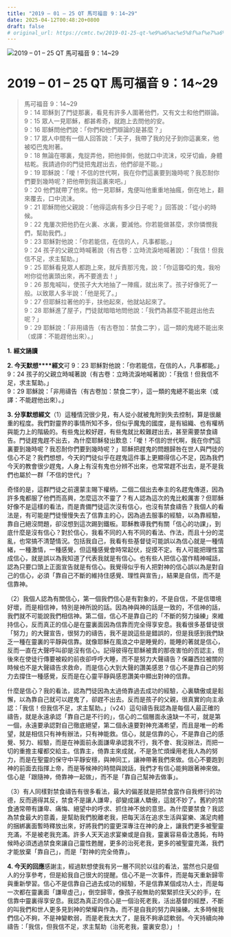 ```yaml
---
title: "2019 – 01 – 25 QT 馬可福音 9：14~29"
date: 2025-04-12T00:48:20+0800
draft: false
# original_url: https://cmtc.tw/2019-01-25-qt-%e9%a6%ac%e5%8f%af%e7%a6%8f%e9%9f%b3-9%ef%bc%9a1429
---
```


![2019 – 01 – 25 QT 馬可福音 9：14~29](/images/qt.jpg   "2019 – 01 – 25 QT 馬可福音 9：14~29")

# 2019 – 01 – 25 QT 馬可福音 9：14~29

> 馬可福音 9：14~29  
> 9：14 耶穌到了門徒那裏，看見有許多人圍著他們，又有文士和他們辯論。  
> 9：15 眾人一見耶穌，都甚希奇，就跑上去問他的安。  
> 9：16 耶穌問他們說：「你們和他們辯論的是甚麼？」  
> 9：17 眾人中間有一個人回答說：「夫子，我帶了我的兒子到你這裏來，他被啞巴鬼附著。  
> 9：18 無論在哪裏，鬼捉弄他，把他摔倒，他就口中流沫，咬牙切齒，身體枯乾。我請過你的門徒把鬼趕出去，他們卻是不能。」  
> 9：19 耶穌說：「噯！不信的世代啊，我在你們這裏要到幾時呢？我忍耐你們要到幾時呢？把他帶到我這裏來吧。」  
> 9：20 他們就帶了他來。他一見耶穌，鬼便叫他重重地抽瘋，倒在地上，翻來覆去，口中流沫。  
> 9：21 耶穌問他父親說：「他得這病有多少日子呢？」回答說：「從小的時候。  
> 9：22 鬼屢次把他扔在火裏、水裏，要滅他。你若能做甚麼，求你憐憫我們，幫助我們。」  
> 9：23 耶穌對他說：「你若能信，在信的人，凡事都能。」  
> 9：24 孩子的父親立時喊著說（有古卷：立時流淚地喊著說）：「我信！但我信不足，求主幫助。」  
> 9：25 耶穌看見眾人都跑上來，就斥責那污鬼，說：「你這聾啞的鬼，我吩咐你從他裏頭出來，再不要進去！」  
> 9：26 那鬼喊叫，使孩子大大地抽了一陣瘋，就出來了。孩子好像死了一般。以致眾人多半說：「他是死了。」  
> 9：27 但耶穌拉著他的手，扶他起來，他就站起來了。  
> 9：28 耶穌進了屋子，門徒就暗暗地問他說：「我們為甚麼不能趕出他去呢？」  
> 9：29 耶穌說：「非用禱告（有古卷加：禁食二字），這一類的鬼總不能出來（或譯：不能趕他出來）。」

**1.** **經文誦讀**

**2. 今天默想****經文**可 9：23 耶穌對他說：「你若能信，在信的人，凡事都能。」  
9：24 孩子的父親立時喊著說（有古卷：立時流淚地喊著說）：「我信！但我信不足，求主幫助。」  
9：29 耶穌說：「非用禱告（有古卷加：禁食二字），這一類的鬼總不能出來（或譯：不能趕他出來）。」

**3. 分享默想經文**（1）這種情況很少見，有人從小就被鬼附到失去控制，算是很嚴重的程度。我們對靈界的事情所知不多，但似乎魔鬼的國度，是有組織、也有權柄與能力上的階級的。有些鬼比較好趕，有些鬼就比較難趕出去，甚至需要禁食禱告。門徒趕鬼趕不出去，為什麼耶穌發出歎息：「噯！不信的世代啊，我在你們這裏要到幾時呢？我忍耐你們要到幾時呢？」耶穌把趕鬼的問題歸咎在世人與門徒的信心不足？我們想想，今天的門徒似乎在趕鬼這件事上更顯得信心不足，因為我們今天的教會很少趕鬼，人身上有沒有鬼也分辨不出來，也常常趕不出去，是不是我們也屬於一群「不信的世代」？

奇怪的是，這群門徒之前還蒙主賜下權柄，二個二個出去奉主的名趕鬼傳道，因為許多鬼都服了他們而高興，怎麼這次不靈了？有人認為這次的鬼比較厲害？但耶穌好像不是這樣的看法，而是責備門徒這次沒有信心，也沒有禁食禱告？我個人的看法是，有可能是門徒慢慢失去了信靠主的心，因為過去服事的經驗，以為靠經驗，靠自己絕沒問題，卻沒想到這次踢到鐵板。耶穌教導我們有關「信心的功課」，到底什麼是沒有信心？對於信心，我看不同的人有不同的看法、作法，而且十分的混亂，也常搞不清楚情況。包括我自己，我看有些基督徒可能誤以為信心就是一種情緒，一種激情，一種感覺，但這種感覺會時常起伏，捉摸不定。有人可能把理性當成信心，就是誤以為我知道了代表我就是有信心。也有些人把信心當作精神喊話，認為只要口頭上正面宣告就是有信心。我覺得似乎有人把對神的信心誤以為是對自己的信心，必須「靠自己不斷的維持住感覺、理性與宣告」，結果是自信，而不是信靠神。

（2）我個人認為有關信心，第一個我們信心是有對象的，不是自信，不是信環境好壞，而是相信神，特別是神所說的話。因為神與神的話是一致的，不信神的話，我們就不可能說我們相信神。第二個，信心不是靠自己的「不斷的努力操練」來維持信心，反而真正的信心是在靈裏面因為信靠而完全得享安息。我看很多基督徒很「努力」的大聲宣告，很努力的禱告，我不是說這些是錯誤的，但是我感到我們缺乏一種在靈裏的平靜與信靠。就像耶穌在風浪之中是睡覺的，能睡的著就是信心，反而一直在大聲呼叫卻是沒有信心。記得彼得在耶穌被賣的那夜害怕的否認主，但後來在使徒行傳要被殺的前夜卻呼呼大睡，而不是努力大聲禱告？保羅西拉被關的時候也不是大聲禱告求救命，而是信心大到大聲的讚美感恩？信心不是靠自己的努力去撐住一種感覺，反而是在心靈平靜與感恩讚美中顯出對神的信靠。

什麼是信心？我的看法，認為門徒因為太過倚靠過去成功的經驗，心裏驕傲或是鬆懈，以為靠自己就可以趕鬼了，卻趕不出去。反而是孩子的父親，很真實的向主承認：「我信！但我信不足，求主幫助。」（v24）這句禱告我認為是每個人最正確的禱告，就是永遠承認「靠自己是不行的」，信心的二個層面永遠缺一不可，就是第一個，永遠要承認對自己徹底絕望，第二個永遠要對神充滿希望，而且是唯一的希望，就是相信只有神有辦法，只有神能救。信心，就是信靠的心，不是靠自己的感覺、努力、經驗，而是在神面前永面謙卑承認我不行，我不會、我沒辦法，而把一切的重擔主權都交給主。信靠主，倚靠主來成就，不是急忙煩燥用老我人為的努力，而是在聖靈的保守中平靜安穩，與神同工，讓神帶著我們來做。信心不要跑到神的前面去指揮上帝，而是等候神的時間與說話，我們才有信心能夠跟著神來做。信心是「跟隨神，倚靠神一起做」，而不是「靠自己幫神去做事」。

（3）有人同樣對禁食禱告有很多看法，最大的偏差就是把禁食當作自我修行的功德，反而適得其反，禁食不是讓人謙卑，卻變成讓人驕傲，這就不妙了。舊約的禁食通常帶有謙卑、痛悔、絕望中的呼求、抓住神不放的意思。為什麼要禁食？我認為禁食最大的意義，是幫助我們脫離老我，把每天活在追求生活與宴樂、滿足肉體的捆綁裏面暫時釋放出來，好將我們的靈更深專注在神的身上，讓我們更多被聖靈充滿，不是被老我充滿。許多人天天追求宴樂或是自我，靈裏容易昏沈愚鈍，有時候時必須透過禁食來讓自己靈性甦醒，更多的治死老我，更多的被聖靈充滿，我們才能放棄「靠自己」，而是「對神的完全倚靠」。

**4. 今天的回應**感謝主，經過默想使我有另一層不同於以往的看法，當然也只是個人的分享參考，但是給我自己很大的提醒。信心不是一次事件，而是每天重新歸零與重新學習。信心不是信靠自己過去成功的經驗，不是信靠某個成功人士，而是每一次都在靈裏面「謙卑虛己」，倒空歸零，像孩子般無助的緊緊抓住天父的手，在信靠中靈裏得享安息。我認為真正的信心是一個治死老我，活出基督的經歷，不斷的叫我們和世人更多見到神的榮耀與作為，而不是自我的努力與操練。太多時候我們信心不夠，不是神變軟弱，而是老我太大了，是我不夠承認軟弱。今天持續向神禱告：「我信，但我信不足，求主幫助（治死老我，靈裏安息）」！
